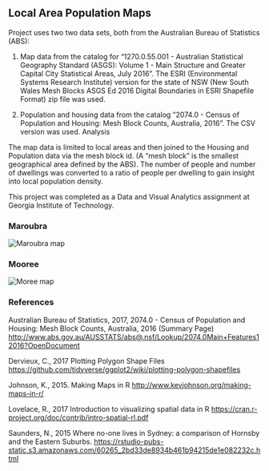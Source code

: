## Local Area Population Maps

Project uses two two data sets, both from the Australian Bureau of Statistics (ABS):

1. Map data from the catalog for “1270.0.55.001 - Australian Statistical Geography Standard (ASGS): Volume 1 - Main Structure and Greater Capital City Statistical Areas, July 2016”. The ESRI (Environmental Systems Research Institute) version for the state of NSW (New South Wales Mesh Blocks ASGS Ed 2016 Digital Boundaries in ESRI Shapefile Format) zip file was used. 

2. Population and housing data from the catalog “2074.0 - Census of Population and Housing: Mesh Block Counts, Australia, 2016”. The CSV version was used.
Analysis

The map data is limited to local areas and then joined to the Housing and Population data via the mesh block id. (A “mesh block” is the smallest geographical area defined by the ABS). The number of people and number of dwellings was converted to a ratio of people per dwelling to gain insight into local population density.

This project was completed as a Data and Visual Analytics assignment at Georgia Institute of Technology.

### Maroubra
![Maroubra map](maropubra.png "Maroubra map") 

### Mooree
![Moree map](mooree.png "Mooree map") 


### References 
Australian Bureau of Statistics, 2017, 2074.0 - Census of Population and Housing: Mesh Block Counts, Australia, 2016 (Summary Page) http://www.abs.gov.au/AUSSTATS/abs@.nsf/Lookup/2074.0Main+Features12016?OpenDocument

Dervieux, C., 2017 Plotting Polygon Shape Files
https://github.com/tidyverse/ggplot2/wiki/plotting-polygon-shapefiles

Johnson, K., 2015. Making Maps in R
http://www.kevjohnson.org/making-maps-in-r/

Lovelace, R., 2017 Introduction to visualizing spatial data in R
https://cran.r-project.org/doc/contrib/intro-spatial-rl.pdf

Saunders, N., 2015 Where no-one lives in Sydney: a comparison of Hornsby and the Eastern Suburbs.
https://rstudio-pubs-static.s3.amazonaws.com/60265_2bd33de8934b461b94215de1e082232c.html